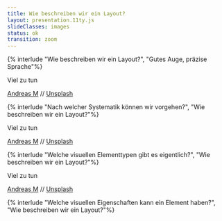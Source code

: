 ```yaml
---
title: Wie beschreiben wir ein Layout?
layout: presentation.11ty.js
slideClasses: images
status: ok
transition: zoom
---
```


{% interlude "Wie beschreiben wir ein Layout?", "Gutes Auge, präzise Sprache"%}

<section class="image is-fullscreen" data-background="./images/time-square.jpg.jpg" data-background-position="bottom">
  <div class="bu">
    <p>Viel zu tun</p>
    <p class="credit">
      <a href="https://unsplash.com/@nextvoyage_pl" target="_blank">Andreas M</a> // <a href="https://unsplash.com/photos/hJwLoCI1TmA" target="_blank">Unsplash</a></p>
  </div>
</section>

{% interlude "Nach welcher Systematik können wir vorgehen?", "Wie beschreiben wir ein Layout?"%}

<section class="image is-fullscreen" data-background="./images/time-square.jpg.jpg" data-background-position="bottom">
  <div class="bu">
    <p>Viel zu tun</p>
    <p class="credit">
      <a href="https://unsplash.com/@nextvoyage_pl" target="_blank">Andreas M</a> // <a href="https://unsplash.com/photos/hJwLoCI1TmA" target="_blank">Unsplash</a></p>
  </div>
</section>

{% interlude "Welche visuellen Elementtypen gibt es eigentlich?", "Wie beschreiben wir ein Layout?"%}

<section class="image is-fullscreen" data-background="./images/time-square.jpg.jpg" data-background-position="bottom">
  <div class="bu">
    <p>Viel zu tun</p>
    <p class="credit">
      <a href="https://unsplash.com/@nextvoyage_pl" target="_blank">Andreas M</a> // <a href="https://unsplash.com/photos/hJwLoCI1TmA" target="_blank">Unsplash</a></p>
  </div>
</section>

{% interlude "Welche visuellen Eigenschaften kann ein Element haben?", "Wie beschreiben wir ein Layout?"%}
